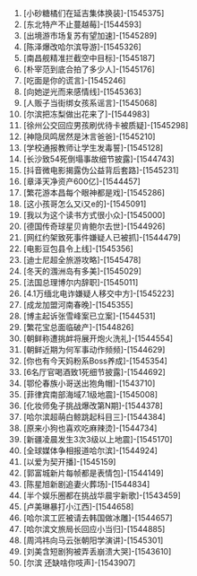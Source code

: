 
1. [小砂糖橘们在延吉集体换装]-[1545375]
1. [东北特产不止蔓越莓]-[1544593]
1. [出境游市场复苏有望加速]-[1545289]
1. [陈泽爆改哈尔滨导游]-[1545326]
1. [南昌舰精准拦截空中目标]-[1545187]
1. [朴宰范到底合拍了多少人]-[1545176]
1. [吃面是你的谎言]-[1545246]
1. [向她逆光而来感情线]-[1545363]
1. [人贩子当街绑女孩系谣言]-[1545068]
1. [尔滨把冻梨做出花来了]-[1544983]
1. [徐州公交回应男孩刷优待卡被质疑]-[1545298]
1. [神隐凤鸣居然是沐言爸爸]-[1545210]
1. [学校通报教师让学生发毒誓]-[1545128]
1. [长沙致54死倒塌事故细节披露]-[1544743]
1. [抖音微电影揭露伪公益背后套路]-[1545231]
1. [章泽天净资产600亿]-[1544457]
1. [繁花游本昌每个眼神都是戏]-[1545286]
1. [这小孩哥怎么又i又e的]-[1545091]
1. [我以为这个读书方式很小众]-[1545000]
1. [德国传奇球星贝肯鲍尔去世]-[1544926]
1. [网红约架致死事件嫌疑人已被抓]-[1544479]
1. [电影豆包县令上线]-[1545356]
1. [迪士尼超全旅游攻略]-[1545478]
1. [冬天的涠洲岛有多美]-[1545029]
1. [法国总理博尔内辞职]-[1545011]
1. [4.1万缅北电诈嫌疑人移交中方]-[1545223]
1. [成龙加盟河南春晚]-[1545355]
1. [博主起诉张雪峰案已立案]-[1544531]
1. [繁花宝总面临破产]-[1544826]
1. [朝鲜称遭挑衅将展开炮火洗礼]-[1544554]
1. [朝鲜近期为何军事动作频频]-[1544629]
1. [你也有今天妈粉系Boss养成]-[1545354]
1. [6名厅官喝酒致1死细节披露]-[1544692]
1. [鄂伦春族小哥送出狍角帽]-[1543710]
1. [菲律宾南部海域7.1级地震]-[1545008]
1. [化妆师兔子挑战爆改第N期]-[1544378]
1. [哈尔滨超萌白鲸跳起科目三]-[1544384]
1. [原来小狗也喜欢吃麻辣烫]-[1544734]
1. [新疆凌晨发生3次3级以上地震]-[1545170]
1. [全球媒体争相报道哈尔滨]-[1544924]
1. [以爱为契开播]-[1545159]
1. [郭富城新片每帧都是表情包]-[1544149]
1. [陈星旭新剧追妻火葬场]-[1544834]
1. [半个娱乐圈都在挑战华晨宇新歌]-[1543459]
1. [卢美琳暴打小江西]-[1544658]
1. [哈尔滨工匠被请去韩国做冰雕]-[1544657]
1. [哈尔滨文旅局长回应小当归]-[1544885]
1. [周鸿祎向马云张朝阳学演讲]-[1545301]
1. [刘美含短剧狗被弄丢崩溃大哭]-[1543610]
1. [尔滨 还缺啥你吱声]-[1543907]